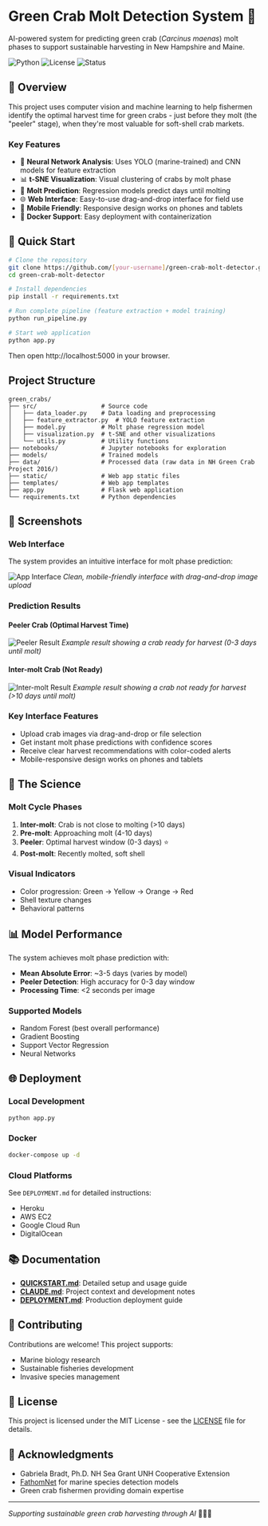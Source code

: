 # Green Crab Molt Detection System 🦀

AI-powered system for predicting green crab (*Carcinus maenas*) molt phases to support sustainable harvesting in New Hampshire and Maine.

![Python](https://img.shields.io/badge/python-3.10+-blue.svg)
![License](https://img.shields.io/badge/license-MIT-green.svg)
![Status](https://img.shields.io/badge/status-ready-brightgreen.svg)

## 🎯 Overview

This project uses computer vision and machine learning to help fishermen identify the optimal harvest time for green crabs - just before they molt (the "peeler" stage), when they're most valuable for soft-shell crab markets.

### Key Features

- 🔬 **Neural Network Analysis**: Uses YOLO (marine-trained) and CNN models for feature extraction
- 📊 **t-SNE Visualization**: Visual clustering of crabs by molt phase
- 🎯 **Molt Prediction**: Regression models predict days until molting
- 🌐 **Web Interface**: Easy-to-use drag-and-drop interface for field use
- 📱 **Mobile Friendly**: Responsive design works on phones and tablets
- 🐳 **Docker Support**: Easy deployment with containerization

## 🚀 Quick Start

```bash
# Clone the repository
git clone https://github.com/[your-username]/green-crab-molt-detector.git
cd green-crab-molt-detector

# Install dependencies
pip install -r requirements.txt

# Run complete pipeline (feature extraction + model training)
python run_pipeline.py

# Start web application
python app.py
```

Then open http://localhost:5000 in your browser.

## Project Structure

```
green_crabs/
├── src/                  # Source code
│   ├── data_loader.py    # Data loading and preprocessing
│   ├── feature_extractor.py  # YOLO feature extraction
│   ├── model.py          # Molt phase regression model
│   ├── visualization.py  # t-SNE and other visualizations
│   └── utils.py          # Utility functions
├── notebooks/            # Jupyter notebooks for exploration
├── models/               # Trained models
├── data/                 # Processed data (raw data in NH Green Crab Project 2016/)
├── static/               # Web app static files
├── templates/            # Web app templates
├── app.py                # Flask web application
└── requirements.txt      # Python dependencies
```

## 📸 Screenshots

### Web Interface
The system provides an intuitive interface for molt phase prediction:

![App Interface](static/app%20screenshot.png)
*Clean, mobile-friendly interface with drag-and-drop image upload*

### Prediction Results

#### Peeler Crab (Optimal Harvest Time)
![Peeler Result](static/peeler_result.png)
*Example result showing a crab ready for harvest (0-3 days until molt)*

#### Inter-molt Crab (Not Ready)  
![Inter-molt Result](static/inter-molt%20result.png)
*Example result showing a crab not ready for harvest (>10 days until molt)*

### Key Interface Features
- Upload crab images via drag-and-drop or file selection
- Get instant molt phase predictions with confidence scores
- Receive clear harvest recommendations with color-coded alerts
- Mobile-responsive design works on phones and tablets

## 🧬 The Science

### Molt Cycle Phases
1. **Inter-molt**: Crab is not close to molting (>10 days)
2. **Pre-molt**: Approaching molt (4-10 days)
3. **Peeler**: Optimal harvest window (0-3 days) ⭐
4. **Post-molt**: Recently molted, soft shell

### Visual Indicators
- Color progression: Green → Yellow → Orange → Red
- Shell texture changes
- Behavioral patterns

## 📊 Model Performance

The system achieves molt phase prediction with:
- **Mean Absolute Error**: ~3-5 days (varies by model)
- **Peeler Detection**: High accuracy for 0-3 day window
- **Processing Time**: <2 seconds per image

### Supported Models
- Random Forest (best overall performance)
- Gradient Boosting
- Support Vector Regression
- Neural Networks

## 🌐 Deployment

### Local Development
```bash
python app.py
```

### Docker
```bash
docker-compose up -d
```

### Cloud Platforms
See `DEPLOYMENT.md` for detailed instructions:
- Heroku
- AWS EC2
- Google Cloud Run
- DigitalOcean

## 📚 Documentation

- **[QUICKSTART.md](QUICKSTART.md)**: Detailed setup and usage guide
- **[CLAUDE.md](CLAUDE.md)**: Project context and development notes
- **[DEPLOYMENT.md](DEPLOYMENT.md)**: Production deployment guide

## 🤝 Contributing

Contributions are welcome! This project supports:
- Marine biology research
- Sustainable fisheries development
- Invasive species management

## 📄 License

This project is licensed under the MIT License - see the [LICENSE](LICENSE) file for details.

## 🙏 Acknowledgments

- Gabriela Bradt, Ph.D. NH Sea Grant UNH Cooperative Extension
- [FathomNet](https://fathomnet.org/) for marine species detection models
- Green crab fishermen providing domain expertise

---

*Supporting sustainable green crab harvesting through AI* 🌊🦀🤖